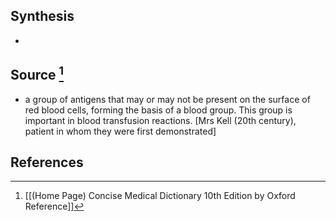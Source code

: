 ## Synthesis
- 
## Source [^1]
- a group of antigens that may or may not be present on the surface of red blood cells, forming the basis of a blood group. This group is important in blood transfusion reactions. \[Mrs Kell (20th century), patient in whom they were first demonstrated]
## References

[^1]: [[(Home Page) Concise Medical Dictionary 10th Edition by Oxford Reference]]
